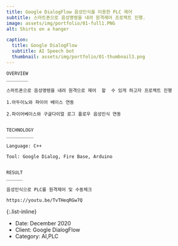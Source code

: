 ```yaml
---
title: Google DialogFlow 음성인식을 이용한 PLC 제어
subtitle: 스마트폰으로 음성명령을 내려 원격제어 프로젝트 진행.
image: assets/img/portfolio/01-full1.PNG
alt: Shirts on a hanger

caption:
  title: Google DialogFlow
  subtitle: AI Speech bot
  thumbnail: assets/img/portfolio/01-thumbnail3.png
---
```

    OVERVIEW​
    ________

    스마트폰으로 음성명령을 내려 원격으로 제어  할  수 있게 하고자 프로젝트 진행​

    1.아두이노와 파이어 베이스 연동​

    2.파이어베이스와 구글다이얼 로그 플로우 음성인식 연동​

    ​
    TECHNOLOGY
    _________​_

    Language: C++​

    Tool: Google Dialog, Fire Base, Arduino​

    ​
    RESULT​
    ______

    음성인식으로 PLC를 원격제어 및 수동체크​

    https://youtu.be/TvTHeqRGw7Q

{:.list-inline}
- Date: December 2020
- Client: Google DialogFlow
- Category: AI,PLC

